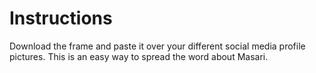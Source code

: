 # Instructions

Download the frame and paste it over your different social media profile pictures. This is an easy way to spread the word about Masari. 
